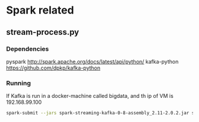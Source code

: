 # Spark related

## stream-process.py

### Dependencies
pyspark         http://spark.apache.org/docs/latest/api/python/
kafka-python    https://github.com/dpkp/kafka-python

### Running
If Kafka is run in a docker-machine called bigdata, and th ip of VM is 192.168.99.100
```sh
spark-submit --jars spark-streaming-kafka-0-8-assembly_2.11-2.0.2.jar stream-processing.py stock-analyzer average-stock-price 192.168.99.100:9092
```